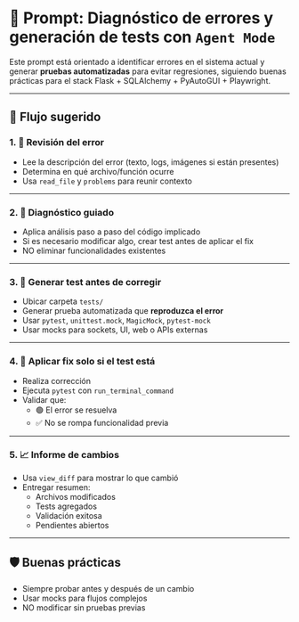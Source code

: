 # 🧪 Prompt: Diagnóstico de errores y generación de tests con `Agent Mode`

Este prompt está orientado a identificar errores en el sistema actual y generar **pruebas automatizadas** para evitar regresiones, siguiendo buenas prácticas para el stack Flask + SQLAlchemy + PyAutoGUI + Playwright.

---

## 🔎 Flujo sugerido

### 1. 📄 Revisión del error
- Lee la descripción del error (texto, logs, imágenes si están presentes)
- Determina en qué archivo/función ocurre
- Usa `read_file` y `problems` para reunir contexto

---

### 2. 🔧 Diagnóstico guiado
- Aplica análisis paso a paso del código implicado
- Si es necesario modificar algo, crear test antes de aplicar el fix
- NO eliminar funcionalidades existentes

---

### 3. 🧪 Generar test antes de corregir
- Ubicar carpeta `tests/`
- Generar prueba automatizada que **reproduzca el error**
- Usar `pytest`, `unittest.mock`, `MagicMock`, `pytest-mock`
- Usar mocks para sockets, UI, web o APIs externas

---

### 4. 🔁 Aplicar fix solo si el test está
- Realiza corrección
- Ejecuta `pytest` con `run_terminal_command`
- Validar que:
  - 🟢 El error se resuelva
  - ✅ No se rompa funcionalidad previa

---

### 5. 📈 Informe de cambios
- Usa `view_diff` para mostrar lo que cambió
- Entregar resumen:
  - Archivos modificados
  - Tests agregados
  - Validación exitosa
  - Pendientes abiertos

---

## 🛡️ Buenas prácticas
- Siempre probar antes y después de un cambio
- Usar mocks para flujos complejos
- NO modificar sin pruebas previas
